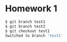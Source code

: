 # Homework 1  
```bash  
$ git branch test1  
$ git branch test2  
$ git checkout test1  
Switched to branch 'test1'  

```